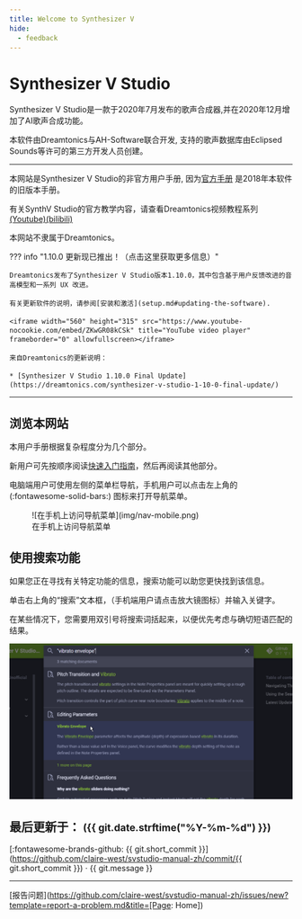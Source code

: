 ```yaml
---
title: Welcome to Synthesizer V
hide:
  - feedback
---
```


# Synthesizer V Studio

<!-- ![Synthesizer V Logo](/img/synthesizer-v.png) -->

Synthesizer V Studio是一款于2020年7月发布的歌声合成器,并在2020年12月增加了AI歌声合成功能。

本软件由Dreamtonics与AH-Software联合开发, 支持的歌声数据库由Eclipsed Sounds等许可的第三方开发人员创建。

---

本网站是Synthesizer V Studio的非官方用户手册, 因为[官方手册](https://synthesizerv.com/manual/) 是2018年本软件的旧版本手册。

有关SynthV Studio的官方教学内容，请查看Dreamtonics视频教程系列[(Youtube)](https://www.youtube.com/playlist?list=PLmYtpIFKN5iKaUlB6mRGzFJ0SGRJgRIPz)[(bilibili)](https://www.bilibili.com/video/BV17e411V76q)

本网站不隶属于Dreamtonics。

??? info "1.10.0 更新现已推出！（点击这里获取更多信息）"

    Dreamtonics发布了Synthesizer V Studio版本1.10.0，其中包含基于用户反馈改进的音高模型和一系列 UX 改进。

    有关更新软件的说明，请参阅[安装和激活](setup.md#updating-the-software).

    <iframe width="560" height="315" src="https://www.youtube-nocookie.com/embed/ZKwGR08kCSk" title="YouTube video player" frameborder="0" allowfullscreen></iframe>

    来自Dreamtonics的更新说明：

    * [Synthesizer V Studio 1.10.0 Final Update](https://dreamtonics.com/synthesizer-v-studio-1-10-0-final-update/)

---

## 浏览本网站

本用户手册根据复杂程度分为几个部分。

新用户可先按顺序阅读[快速入门指南](workspace/layout.md)，然后再阅读其他部分。

电脑端用户可使用左侧的菜单栏导航，手机用户可以点击左上角的 (:fontawesome-solid-bars:) 图标来打开导航菜单。

<figure markdown>
  ![在手机上访问导航菜单](img/nav-mobile.png)
  <figcaption>在手机上访问导航菜单</figcaption>
</figure>

## 使用搜索功能

如果您正在寻找有关特定功能的信息，搜索功能可以助您更快找到该信息。

单击右上角的“搜索”文本框，（手机端用户请点击放大镜图标）并输入关键字。

在某些情况下，您需要用双引号将搜索词括起来，以便优先考虑与确切短语匹配的结果。

![使用搜索功能](img/nav-search.png)

## 最后更新于： <small>(<span class="git-revision-date-localized-plugin git-revision-date-localized-plugin-timeago"><span class="timeago" datetime="{{ git.date.isoformat() }}" locale="zh"></span></span><span class="git-revision-date-localized-plugin git-revision-date-localized-plugin-iso_date">{{ git.date.strftime("%Y-%m-%d") }}</span>)</small>

[:fontawesome-brands-github: {{ git.short_commit }}](https://github.com/claire-west/svstudio-manual-zh/commit/{{ git.short_commit }})</small> · {{ git.message }}

---

[报告问题](https://github.com/claire-west/svstudio-manual-zh/issues/new?template=report-a-problem.md&title=[Page: Home])
